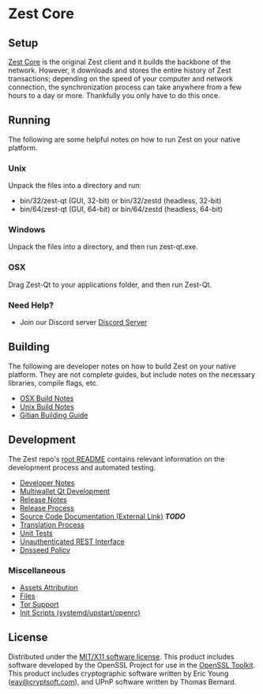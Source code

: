 Zest Core
=====================

Setup
---------------------
[Zest Core](http://zestcoin.io) is the original Zest client and it builds the backbone of the network. However, it downloads and stores the entire history of Zest transactions; depending on the speed of your computer and network connection, the synchronization process can take anywhere from a few hours to a day or more. Thankfully you only have to do this once.

Running
---------------------
The following are some helpful notes on how to run Zest on your native platform.

### Unix

Unpack the files into a directory and run:

- bin/32/zest-qt (GUI, 32-bit) or bin/32/zestd (headless, 32-bit)
- bin/64/zest-qt (GUI, 64-bit) or bin/64/zestd (headless, 64-bit)

### Windows

Unpack the files into a directory, and then run zest-qt.exe.

### OSX

Drag Zest-Qt to your applications folder, and then run Zest-Qt.

### Need Help?

* Join our Discord server [Discord Server](https://discord.zestcoin.io)

Building
---------------------
The following are developer notes on how to build Zest on your native platform. They are not complete guides, but include notes on the necessary libraries, compile flags, etc.

- [OSX Build Notes](build-osx.md)
- [Unix Build Notes](build-unix.md)
- [Gitian Building Guide](gitian-building.md)

Development
---------------------
The Zest repo's [root README](https://github.com/ZestFoundation/ZestCoin/blob/master/README.md) contains relevant information on the development process and automated testing.

- [Developer Notes](developer-notes.md)
- [Multiwallet Qt Development](multiwallet-qt.md)
- [Release Notes](release-notes.md)
- [Release Process](release-process.md)
- [Source Code Documentation (External Link)](https://dev.visucore.com/bitcoin/doxygen/) ***TODO***
- [Translation Process](translation_process.md)
- [Unit Tests](unit-tests.md)
- [Unauthenticated REST Interface](REST-interface.md)
- [Dnsseed Policy](dnsseed-policy.md)

### Miscellaneous
- [Assets Attribution](assets-attribution.md)
- [Files](files.md)
- [Tor Support](tor.md)
- [Init Scripts (systemd/upstart/openrc)](init.md)

License
---------------------
Distributed under the [MIT/X11 software license](http://www.opensource.org/licenses/mit-license.php).
This product includes software developed by the OpenSSL Project for use in the [OpenSSL Toolkit](https://www.openssl.org/). This product includes
cryptographic software written by Eric Young ([eay@cryptsoft.com](mailto:eay@cryptsoft.com)), and UPnP software written by Thomas Bernard.
